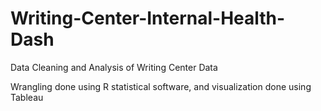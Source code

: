 # Writing-Center-Internal-Health-Dash
Data Cleaning and Analysis of Writing Center Data

Wrangling done using R statistical software, and visualization done using Tableau
